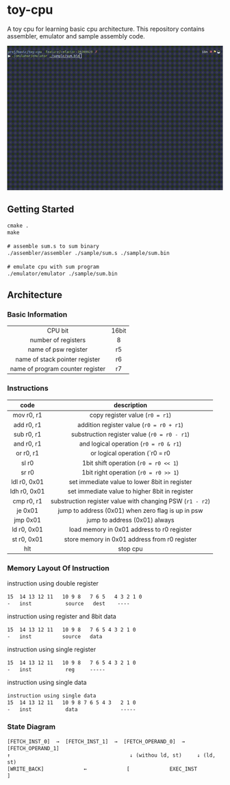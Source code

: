 # toy-cpu

A toy cpu for learning basic cpu architecture.
This repository contains assembler, emulator and sample assembly code.

![run](./img/run.gif)

## Getting Started

```
cmake .
make

# assemble sum.s to sum binary
./assembler/assembler ./sample/sum.s ./sample/sum.bin

# emulate cpu with sum program
./emulator/emulator ./sample/sum.bin
```

## Architecture

### Basic Information

|||
|:---:|:---:|
|CPU bit|16bit|
|number of registers|8|
|name of psw register|r5|
|name of stack pointer register|r6|
|name of program counter register|r7|

### Instructions

| code         | description                                             |
|:------------:|:-------------------------------------------------------:|
| mov r0, r1   | copy register value (`r0 = r1`)                           |
| add r0, r1   | addition register value (`r0 = r0 + r1`)                  |
| sub r0, r1   | substruction register value (`r0 = r0 - r1`)              |
| and r0, r1   | and logical operation (`r0 = r0 & r1`)                    |
| or r0, r1    | or logical operation (`r0 = r0 | r1`)                   |
| sl r0        | 1bit shift operation (`r0 = r0 << 1`)                     |
| sr r0        | 1bit right operation (`r0 = r0 >> 1`)                     |
| ldl r0, 0x01 | set immediate value to lower 8bit in register           |
| ldh r0, 0x01 | set immediate value to higher 8bit in register          |
| cmp r0, r1   | substruction register value with changing PSW (`r1 - r2`) |
|je 0x01|jump to address (0x01) when zero flag is up in psw|
|jmp 0x01|jump to address (0x01) always|
|ld r0, 0x01|load memory in 0x01 address to r0 register|
|st r0, 0x01|store memory in 0x01 address from r0 register|
|hlt|stop cpu|

### Memory Layout Of Instruction

instruction using double register
```
15  14 13 12 11   10 9 8   7 6 5   4 3 2 1 0
-   inst           source   dest    ----
```

instruction using register and 8bit data
```
15  14 13 12 11   10 9 8   7 6 5 4 3 2 1 0
-   inst          source   data
```

instruction using single register
```
15  14 13 12 11   10 9 8   7 6 5 4 3 2 1 0
-   inst           reg     -----
```

instruction using single data
```
instruction using single data
15  14 13 12 11   10 9 8 7 6 5 4 3   2 1 0
-   inst           data              -----
```

### State Diagram

```
[FETCH_INST_0]  →  [FETCH_INST_1]  →  [FETCH_OPERAND_0]  → [FETCH_OPERAND_1]
↑                                       ↓ (withou ld, st)     ↓ (ld, st)
[WRITE_BACK]             ←             [             EXEC_INST             ]
```